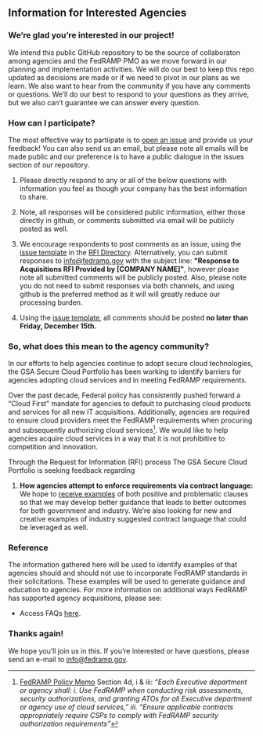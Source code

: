 ## Information for Interested Agencies 

### We’re glad you’re interested in our project!

We intend this public GitHub repository to be the source of collaboraton among agencies and the FedRAMP PMO as we move forward in our planning and implementation activities. We will do our best to keep this repo updated as decisions are made or if we need to pivot in our plans as we learn. We also want to hear from the community if you have any comments or questions. We’ll do our best to respond to your questions as they arrive, but we also can’t guarantee we can answer every question.  

### How can I participate?

The most effective way to partiipate is to [open an issue](https://github.com/GSA/fedramp/issues/new) and provide us your feedback! You can also send us an email, but please note all emails will be made public and our preference is to have a public dialogue in the issues section of our repository.

1. Please directly respond to any or all of the below questions with information you feel as though your company has the best information to share.

2. Note, all responses will be considered public information, either those directly in github, or comments submitted via email will be publicly posted as well.

3. We encourage respondents to post comments as an issue, using the [issue template](https://github.com/GSA/fedramp/blob/master/ISSUE_TEMPLATE.md) in the [RFI Directory](https://github.com/GSA/fedramp/tree/master/rfi-directory). Alternatively, you can submit responses to [info@fedramp.gov](mailto:info@fedramp.gov) with the subject line: **"Response to Acquisitions RFI Provided by [COMPANY NAME]"**, however please note all submitted comments will be publicly posted. Also, please note you do not need to submit responses via both channels, and using github is the preferred method as it will will greatly reduce our processing burden.

4. Using the [issue template](https://github.com/GSA/fedramp/blob/master/ISSUE_TEMPLATE.md), all comments should be posted **no later than Friday, December 15th.** 

### So, what does this mean to the agency community?
In our efforts to help agencies continue to adopt secure cloud technologies, the GSA Secure Cloud Portfolio has been working to identify barriers for agencies adopting cloud services and in meeting FedRAMP requirements.

Over the past decade, Federal policy has consistently pushed forward a “Cloud First” mandate for agencies to default to purchasing cloud products and services for all new IT acquisitions. Additionally, agencies are required to ensure cloud providers meet the FedRAMP requirements when procuring and subsequently authorizing cloud services[^1]. We would like to help agencies acquire cloud services in a way that it is not prohibitive to competition and innovation.

Through the Request for Information (RFI) process The GSA Secure Cloud Portfolio is seeking feedback regarding 
1. **How agencies attempt to enforce requirements via contract language:** We hope to [receive examples](https://github.com/GSA/fedramp/blob/master/rfi-directory/contract_language.md) of both positive and problematic clauses so that we may develop better guidance that leads to better outcomes for both government and industry. We’re also looking for new and creative examples of industry suggested contract language that could be leveraged as well.

### Reference
The information gathered here will be used to identify examples of that agencies should and should not use to incorporate FedRAMP standards in their solicitations. These examples will be used to generate guidance and education to agencies. For more information on additional ways FedRAMP has supported agency acquisitions, please see:

* Access FAQs [here](https://www.fedramp.gov/fedramp-acquisition-faqs/).

### Thanks again!
We hope you’ll join us in this. If you’re interested or have questions, please send an e-mail to [info@fedramp.gov](mailto:info@fedramp.gov). 

[^1]:  [FedRAMP Policy Memo](https://s3.amazonaws.com/sitesusa/wp-content/uploads/sites/482/2015/03/fedrampmemo.pdf) Section 4d, i & iii: _“Each Executive department or agency shall: i. Use FedRAMP when conducting risk assessments, security authorizations, and granting ATOs for all Executive department or agency use of cloud services,” iii. “Ensure applicable contracts appropriately require CSPs to comply with FedRAMP security authorization requirements”_
